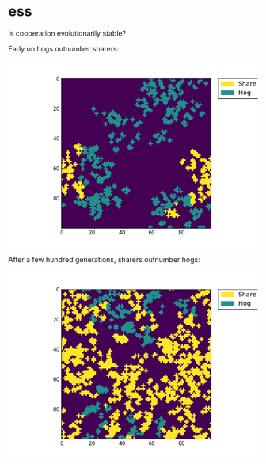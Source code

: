 # ess
Is cooperation evolutionarily stable?

Early on hogs outnumber sharers:

![Early on hogs outnumber sharers](example_1.png?raw=true)

After a few hundred generations, sharers outnumber hogs:

![After a few hundred generations, sharers outnumber hogs](example_3.png?raw=true)
